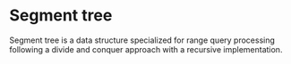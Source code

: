 # Segment tree

Segment tree is a data structure specialized for range query processing following a divide and conquer approach with a recursive implementation.



